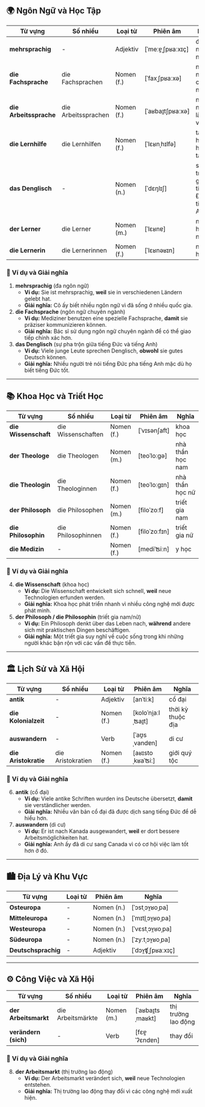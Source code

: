 ## **🌍 Ngôn Ngữ và Học Tập**

|**Từ vựng**|**Số nhiều**|**Loại từ**|**Phiên âm**|**Nghĩa**|
|---|---|---|---|---|
|**mehrsprachig**|-|Adjektiv|[ˈmeːɐ̯ˌʃpʁaːxɪç]|đa ngôn ngữ|
|**die Fachsprache**|die Fachsprachen|Nomen (f.)|[ˈfaxˌʃpʁaːxə]|ngôn ngữ chuyên ngành|
|**die Arbeitssprache**|die Arbeitssprachen|Nomen (f.)|[ˈaʁbaɪ̯tʃpʁaːxə]|ngôn ngữ làm việc|
|**die Lernhilfe**|die Lernhilfen|Nomen (f.)|[ˈlɛʁnˌhɪlfə]|tài liệu hỗ trợ học tập|
|**das Denglisch**|-|Nomen (n.)|[ˈdɛŋlɪʃ]|sự pha trộn giữa tiếng Đức và tiếng Anh|
|**der Lerner**|die Lerner|Nomen (m.)|[ˈlɛʁnɐ]|người học nam|
|**die Lernerin**|die Lernerinnen|Nomen (f.)|[ˈlɛʁnəʁɪn]|người học nữ|

### **📌 Ví dụ và Giải nghĩa**

1. **mehrsprachig** (đa ngôn ngữ)
    - **Ví dụ:** Sie ist mehrsprachig, **weil** sie in verschiedenen Ländern gelebt hat.
    - **Giải nghĩa:** Cô ấy biết nhiều ngôn ngữ vì đã sống ở nhiều quốc gia.
2. **die Fachsprache** (ngôn ngữ chuyên ngành)
    - **Ví dụ:** Mediziner benutzen eine spezielle Fachsprache, **damit** sie präziser kommunizieren können.
    - **Giải nghĩa:** Bác sĩ sử dụng ngôn ngữ chuyên ngành để có thể giao tiếp chính xác hơn.
3. **das Denglisch** (sự pha trộn giữa tiếng Đức và tiếng Anh)
    - **Ví dụ:** Viele junge Leute sprechen Denglisch, **obwohl** sie gutes Deutsch können.
    - **Giải nghĩa:** Nhiều người trẻ nói tiếng Đức pha tiếng Anh mặc dù họ biết tiếng Đức tốt.

---

## **📚 Khoa Học và Triết Học**

|**Từ vựng**|**Số nhiều**|**Loại từ**|**Phiên âm**|**Nghĩa**|
|---|---|---|---|---|
|**die Wissenschaft**|die Wissenschaften|Nomen (f.)|[ˈvɪsənʃaft]|khoa học|
|**der Theologe**|die Theologen|Nomen (m.)|[teoˈloːɡə]|nhà thần học nam|
|**die Theologin**|die Theologinnen|Nomen (f.)|[teoˈloːɡɪn]|nhà thần học nữ|
|**der Philosoph**|die Philosophen|Nomen (m.)|[filoˈzoːf]|triết gia nam|
|**die Philosophin**|die Philosophinnen|Nomen (f.)|[filoˈzoːfɪn]|triết gia nữ|
|**die Medizin**|-|Nomen (f.)|[mediˈʦiːn]|y học|

### **📌 Ví dụ và Giải nghĩa**

4. **die Wissenschaft** (khoa học)
    - **Ví dụ:** Die Wissenschaft entwickelt sich schnell, **weil** neue Technologien erfunden werden.
    - **Giải nghĩa:** Khoa học phát triển nhanh vì nhiều công nghệ mới được phát minh.
5. **der Philosoph / die Philosophin** (triết gia nam/nữ)
    - **Ví dụ:** Ein Philosoph denkt über das Leben nach, **während** andere sich mit praktischen Dingen beschäftigen.
    - **Giải nghĩa:** Một triết gia suy nghĩ về cuộc sống trong khi những người khác bận rộn với các vấn đề thực tiễn.

---

## **🏛️ Lịch Sử và Xã Hội**

|**Từ vựng**|**Số nhiều**|**Loại từ**|**Phiên âm**|**Nghĩa**|
|---|---|---|---|---|
|**antik**|-|Adjektiv|[anˈtiːk]|cổ đại|
|**die Kolonialzeit**|-|Nomen (f.)|[koloˈni̯aːlˌʦaɪ̯t]|thời kỳ thuộc địa|
|**auswandern**|-|Verb|[ˈaʊ̯sˌvandɐn]|di cư|
|**die Aristokratie**|die Aristokratien|Nomen (f.)|[aʁɪstoˌkʁaˈʦiː]|giới quý tộc|

### **📌 Ví dụ và Giải nghĩa**

6. **antik** (cổ đại)
    - **Ví dụ:** Viele antike Schriften wurden ins Deutsche übersetzt, **damit** sie verständlicher werden.
    - **Giải nghĩa:** Nhiều văn bản cổ đại đã được dịch sang tiếng Đức để dễ hiểu hơn.
7. **auswandern** (di cư)
    - **Ví dụ:** Er ist nach Kanada ausgewandert, **weil** er dort bessere Arbeitsmöglichkeiten hat.
    - **Giải nghĩa:** Anh ấy đã di cư sang Canada vì có cơ hội việc làm tốt hơn ở đó.

---

## **🏙️ Địa Lý và Khu Vực**

|**Từ vựng**|**Loại từ**|**Phiên âm**|**Nghĩa**|
|---|---|---|---|
|**Osteuropa**|-|Nomen (n.)|[ˈɔstˌɔʏ̯ʁoˌpa]|
|**Mitteleuropa**|-|Nomen (n.)|[ˈmɪtl̩ˌɔʏ̯ʁoˌpa]|
|**Westeuropa**|-|Nomen (n.)|[ˈvɛstˌɔʏ̯ʁoˌpa]|
|**Südeuropa**|-|Nomen (n.)|[ˈzyːtˌɔʏ̯ʁoˌpa]|
|**Deutschsprachig**|-|Adjektiv|[ˈdɔʏ̯ʧˌʃpʁaːxɪç]|

---

## **⚙️ Công Việc và Xã Hội**

|**Từ vựng**|**Số nhiều**|**Loại từ**|**Phiên âm**|**Nghĩa**|
|---|---|---|---|---|
|**der Arbeitsmarkt**|die Arbeitsmärkte|Nomen (m.)|[ˈaʁbaɪ̯tsˌmaʁkt]|thị trường lao động|
|**verändern (sich)**|-|Verb|[fɛɐ̯ˈʔɛndɐn]|thay đổi|

### **📌 Ví dụ và Giải nghĩa**

8. **der Arbeitsmarkt** (thị trường lao động)
    - **Ví dụ:** Der Arbeitsmarkt verändert sich, **weil** neue Technologien entstehen.
    - **Giải nghĩa:** Thị trường lao động thay đổi vì các công nghệ mới xuất hiện.